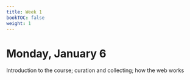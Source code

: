 ```yaml
---
title: Week 1
bookTOC: false
weight: 1
---
```


# Monday, January 6

Introduction to the course; curation and collecting; how the web works
